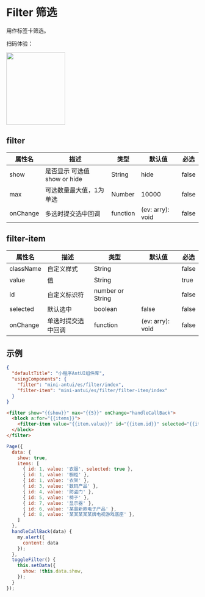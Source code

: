 # Filter 筛选

用作标签卡筛选。

扫码体验：

<img src="https://gw.alipayobjects.com/zos/rmsportal/CGpZwarBxYgOdUWtiVyC.jpeg" width="154" height="190" />

## filter

| 属性名 | 描述 | 类型 | 默认值 | 必选 |
|----|----|----|----|----|
| show | 是否显示 可选值 show or hide | String | hide | false |
| max | 可选数量最大值，1为单选 | Number | 10000 | false |
| onChange | 多选时提交选中回调 | function | (ev: arry): void | false |

## filter-item

| 属性名 | 描述 | 类型 | 默认值 | 必选 |
|----|----|----|----|----|
| className | 自定义样式 | String | | false |
| value | 值 | String | | true |
| id | 自定义标识符 | number or String | | false |
| selected | 默认选中 | boolean |false | false |
| onChange | 单选时提交选中回调 | function | (ev: arry): void | false |

## 示例

```json
{
  "defaultTitle": "小程序AntUI组件库",
  "usingComponents": {
    "filter": "mini-antui/es/filter/index",
    "filter-item": "mini-antui/es/filter/filter-item/index"
  }
}
```

```html
<filter show="{{show}}" max="{{5}}" onChange="handleCallBack">
  <block a:for="{{items}}">
    <filter-item value="{{item.value}}" id="{{item.id}}" selected="{{item.selected}}"/>
  </block>
</filter>
```

```javascript
Page({
  data: {
    show: true,
    items: [
      { id: 1, value: '衣服', selected: true },
      { id: 1, value: '橱柜' },
      { id: 1, value: '衣架' },
      { id: 3, value: '数码产品' },
      { id: 4, value: '防盗门' },
      { id: 5, value: '椅子' },
      { id: 7, value: '显示器' },
      { id: 6, value: '某最新款电子产品' },
      { id: 8, value: '某某某某某牌电视游戏底座' },
    ]
  },
  handleCallBack(data) {
    my.alert({
      content: data
    });
  },
  toggleFilter() {
    this.setData({
      show: !this.data.show,
    });
  }
});
```

